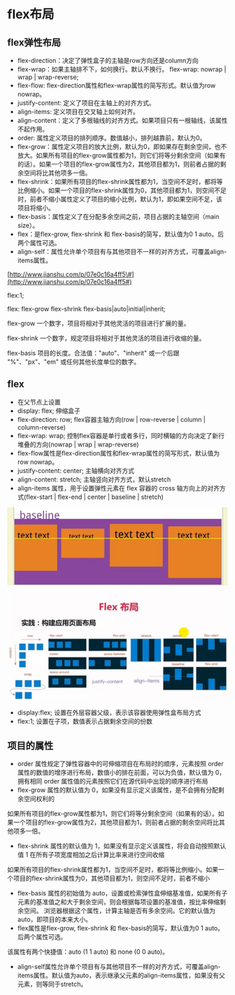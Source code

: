 # flex布局

## flex弹性布局

* flex-direction：决定了弹性盒子的主轴是row方向还是column方向
* flex-wrap：如果主轴排不下，如何换行。默认不换行。 flex-wrap: nowrap \| wrap \| wrap-reverse;
* flex-flow: flex-direction属性和flex-wrap属性的简写形式。默认值为row nowrap。
* justify-content: 定义了项目在主轴上的对齐方式。
* align-items: 定义项目在交叉轴上如何对齐。
* align-content：定义了多根轴线的对齐方式。如果项目只有一根轴线，该属性不起作用。
* order: 属性定义项目的排列顺序。数值越小，排列越靠前，默认为0。
* flex-grow：属性定义项目的放大比例，默认为0，即如果存在剩余空间，也不放大。如果所有项目的flex-grow属性都为1，则它们将等分剩余空间（如果有的话）。如果一个项目的flex-grow属性为2，其他项目都为1，则前者占据的剩余空间将比其他项多一倍。
* flex-shrink：如果所有项目的flex-shrink属性都为1，当空间不足时，都将等比例缩小。如果一个项目的flex-shrink属性为0，其他项目都为1，则空间不足时，前者不缩小属性定义了项目的缩小比例，默认为1，即如果空间不足，该项目将缩小。
* flex-basis：属性定义了在分配多余空间之前，项目占据的主轴空间（main size）。
* flex：是flex-grow, flex-shrink 和 flex-basis的简写，默认值为0 1 auto。后两个属性可选。
* align-self：属性允许单个项目有与其他项目不一样的对齐方式，可覆盖align-items属性。

[http://www.jianshu.com/p/07e0c16a4ff5\#](http://www.jianshu.com/p/07e0c16a4ff5#)

flex:1;

flex: flex-grow flex-shrink flex-basis\|auto\|initial\|inherit;

flex-grow 一个数字，项目将相对于其他灵活的项目进行扩展的量。

flex-shrink 一个数字，规定项目将相对于其他灵活的项目进行收缩的量。

flex-basis 项目的长度。合法值："auto"、"inherit" 或一个后跟 "%"、"px"、"em" 或任何其他长度单位的数字。

## flex

* 在父节点上设置
* display: flex; 伸缩盒子
* flex-direction: row; flex容器主轴方向\(row \| row-reverse \| column \| column-reverse\)
* flex-wrap: wrap; 控制flex容器是单行或者多行，同时横轴的方向决定了新行堆叠的方向\(nowrap \| wrap \| wrap-reverse\)
* flex-flow属性是flex-direction属性和flex-wrap属性的简写形式，默认值为row nowrap。
* justify-content: center; 主轴横向对齐方式
* align-content: stretch; 主轴竖向对齐方式，默认stretch
* align-items 属性，用于设置弹性元素在 flex 容器的 cross 轴方向上的对齐方式\(flex-start \| flex-end \| center \| baseline \| stretch\)

![](.gitbook/assets/360截图20171120204939943.jpg)

![](.gitbook/assets/360截图20171117132227121.jpg)

* display:flex; 设置在外层容器父级，表示该容器使用弹性盒布局方式
* flex:1; 设置在子项，数值表示占据剩余空间的份数

## 项目的属性

* order 属性规定了弹性容器中的可伸缩项目在布局时的顺序，元素按照 order 属性的数值的增序进行布局，数值小的排在前面，可以为负值，默认值为 0，拥有相同 order 属性值的元素按照它们在源代码中出现的顺序进行布局
* flex-grow 属性的默认值为 0，如果没有显示定义该属性，是不会拥有分配剩余空间权利的

如果所有项目的flex-grow属性都为1，则它们将等分剩余空间（如果有的话）。如果一个项目的flex-grow属性为2，其他项目都为1，则前者占据的剩余空间将比其他项多一倍。

* flex-shrink 属性的默认值为 1，如果没有显示定义该属性，将会自动按照默认值 1 在所有子项宽度相加之后计算比率来进行空间收缩

如果所有项目的flex-shrink属性都为1，当空间不足时，都将等比例缩小。如果一个项目的flex-shrink属性为0，其他项目都为1，则空间不足时，前者不缩小

* flex-basis 属性的初始值为 auto，设置或检索弹性盒伸缩基准值，如果所有子元素的基准值之和大于剩余空间，则会根据每项设置的基准值，按比率伸缩剩余空间。 浏览器根据这个属性，计算主轴是否有多余空间。它的默认值为auto，即项目的本来大小。
* flex属性是flex-grow, flex-shrink 和 flex-basis的简写，默认值为0 1 auto。后两个属性可选。

该属性有两个快捷值：auto \(1 1 auto\) 和 none \(0 0 auto\)。

* align-self属性允许单个项目有与其他项目不一样的对齐方式，可覆盖align-items属性。默认值为auto，表示继承父元素的align-items属性，如果没有父元素，则等同于stretch。

